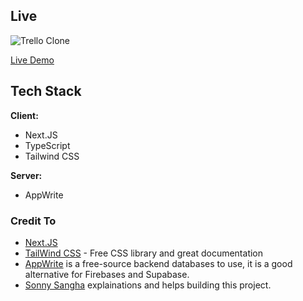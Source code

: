 ## Live

![Trello Clone](https://github.com/VincentCongDao/trello-clone/blob/trello_2.0/assets/Trello-clone.gif)


[Live Demo](https://trello-clone-63krwu6f3-vincentcongdao.vercel.app/)
## Tech Stack  

**Client:** 
- Next.JS 
- TypeScript
- Tailwind CSS

**Server:** 
- AppWrite  



### Credit To
- [Next.JS]()
- [TailWind CSS]() - Free CSS library and great documentation
- [AppWrite](https://appwrite.io/) is a free-source backend databases to use, it is a good alternative for Firebases and Supabase.
- [Sonny Sangha](https://www.youtube.com/@SonnySangha) explainations and helps building this project.
